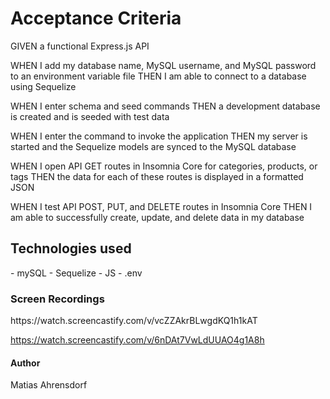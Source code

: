 <title>E-commerce Back End</title>

<h1>Acceptance Criteria</h1>
<p>
GIVEN a functional Express.js API

WHEN I add my database name, MySQL username, and MySQL password to an environment variable file THEN I am able to connect to a database using Sequelize

WHEN I enter schema and seed commands THEN a development database is created and is seeded with test data

WHEN I enter the command to invoke the application THEN my server is started and the Sequelize models are synced to the MySQL database

WHEN I open API GET routes in Insomnia Core for categories, products, or tags THEN the data for each of these routes is displayed in a formatted JSON

WHEN I test API POST, PUT, and DELETE routes in Insomnia Core THEN I am able to successfully create, update, and delete data in my database

</p>

<h2>Technologies used</h2>
<p>
- mySQL
- Sequelize
- JS
- .env
</p>

<h3>Screen Recordings</h3>
<url>
https://watch.screencastify.com/v/vcZZAkrBLwgdKQ1h1kAT

https://watch.screencastify.com/v/6nDAt7VwLdUUAO4g1A8h
</url>

<h4>Author</h4>
<p> Matias Ahrensdorf </p>
